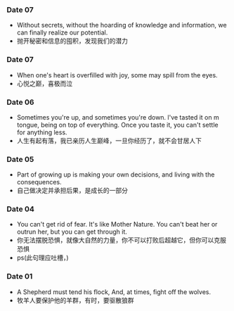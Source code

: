 
### Date 07
- Without secrets, without the hoarding of knowledge and information, we can finally realize our potential.
- 抛开秘密和信息的囤积，发现我们的潜力


### Date 07
- When one's heart is overfilled with joy, some may spill from the eyes.
- 心悦之巅，喜极而泣

### Date 06
- Sometimes you're up, and sometimes you're down. l've tasted it on m tongue, being on top of everything. Once you taste it, you can't settle for anything less.
- 人生有起有落，我已亲历人生巅峰，一旦你经历了，就不会甘居人下

### Date 05
- Part of growing up is making your own decisions, and living with the consequences.
- 自己做决定并承担后果，是成长的一部分

### Date 04
- You can't get rid of fear. It's like Mother Nature. You can't beat her or outrun her, but you can get through it.
- 你无法摆脱恐惧，就像大自然的力量，你不可以打败后超越它，但你可以克服恐惧
- ps(此句理应吐槽，)

### Date 01
- A Shepherd must tend his flock, And, at times, fight off the wolves.
- 牧羊人要保护他的羊群，有时，要驱散狼群